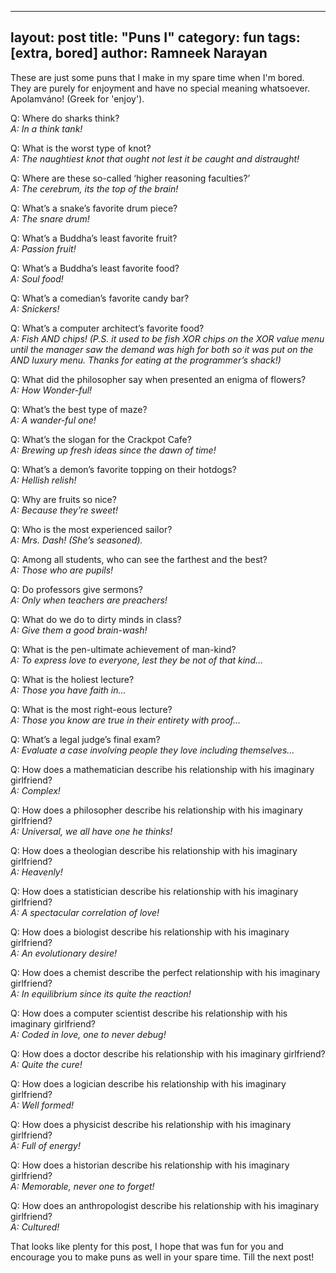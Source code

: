 
---
layout: post
title: "Puns I"
category: fun
tags: [extra, bored]
author: Ramneek Narayan
---

These are just some puns that I make in my spare time when I'm bored. They are purely for enjoyment and have no special meaning whatsoever. Apolamváno! (Greek for 'enjoy').

Q: Where do sharks think?
<br>*A: In a think tank!*

Q: What is the worst type of knot?<br>
*A: The naughtiest knot that ought not lest it be caught and distraught!*

Q: Where are these so-called ‘higher reasoning faculties?’<br>
*A: The cerebrum, its the top of the brain!*

Q: What’s a snake’s favorite drum piece?<br>
*A: The snare drum!*

Q: What’s a Buddha’s least favorite fruit?<br>
*A: Passion fruit!*

Q: What’s a Buddha’s least favorite food?<br>
*A: Soul food!*

Q: What’s a comedian’s favorite candy bar?<br>
*A: Snickers!*

Q: What’s a computer architect’s favorite food?<br>
*A: Fish AND chips! (P.S. it used to be fish XOR chips on the XOR value menu until the manager saw the demand was high for both so it was put on the AND luxury menu. Thanks for eating at the programmer’s shack!)*

Q: What did the philosopher say when presented an enigma of flowers?<br>
*A: How Wonder-ful!*

Q: What’s the best type of maze?<br>
*A: A wander-ful one!*

Q: What’s the slogan for the Crackpot Cafe?<br>
*A: Brewing up fresh ideas since the dawn of time!*

Q: What’s a demon’s favorite topping on their hotdogs?<br>
*A: Hellish relish!*

Q: Why are fruits so nice?<br>
*A: Because they’re sweet!*

Q: Who is the most experienced sailor?<br>
*A: Mrs. Dash! (She’s seasoned).*

Q: Among all students, who can see the farthest and the best?<br>
*A: Those who are pupils!*

Q: Do professors give sermons?<br>
*A: Only when teachers are preachers!*

Q: What do we do to dirty minds in class?<br>
*A: Give them a good brain-wash!*

Q: What is the pen-ultimate achievement of man-kind?<br>
*A: To express love to everyone, lest they be not of that kind…*

Q: What is the holiest lecture?<br>
*A: Those you have faith in…*

Q: What is the most right-eous lecture?<br>
*A: Those you know are true in their entirety with proof…*

Q: What’s a legal judge’s final exam?<br>
*A: Evaluate a case involving people they love including themselves…*

Q: How does a mathematician describe his relationship with his imaginary girlfriend?<br>
*A: Complex!*

Q: How does a philosopher describe his relationship with his imaginary girlfriend?<br>
*A: Universal, we all have one he thinks!*

Q: How does a theologian describe his relationship with his imaginary girlfriend?<br>
*A: Heavenly!*

Q: How does a statistician describe his relationship with his imaginary girlfriend?<br>
*A: A spectacular correlation of love!*

Q: How does a biologist describe his relationship with his imaginary girlfriend?<br>
*A: An evolutionary desire!*

Q: How does a chemist describe the perfect relationship with his imaginary girlfriend?<br>
*A: In equilibrium since its quite the reaction!*

Q: How does a computer scientist describe his relationship with his imaginary girlfriend?<br>
*A: Coded in love, one to never debug!*

Q: How does a doctor describe his relationship with his imaginary girlfriend?<br>
*A: Quite the cure!*

Q: How does a logician describe his relationship with his imaginary girlfriend?<br>
*A: Well formed!*

Q: How does a physicist describe his relationship with his imaginary girlfriend?<br>
*A: Full of energy!*

Q: How does a historian describe his relationship with his imaginary girlfriend?<br>
*A: Memorable, never one to forget!*

Q: How does an anthropologist describe his relationship with his imaginary girlfriend?<br>
*A: Cultured!*

That looks like plenty for this post, I hope that was fun for you and encourage you to make puns as well in your spare time. Till the next post! <i class="fas fa-meteor"></i>
